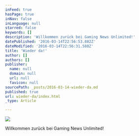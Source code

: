 ```yaml
---
inFeed: true
hasPage: true
inNav: false
inLanguage: null
starred: false
keywords: []
description: 'Willkommen zurück bei Gaming News Unlimited!'
datePublished: '2016-03-14T22:56:53.882Z'
dateModified: '2016-03-14T22:56:31.588Z'
title: 'Wieder da!'
author: []
authors: []
publisher:
  name: null
  domain: null
  url: null
  favicon: null
sourcePath: _posts/2016-03-14-wieder-da.md
published: true
url: wieder-da/index.html
_type: Article

---
```

![](https://the-grid-user-content.s3-us-west-2.amazonaws.com/53277097-05f6-4ab0-8085-5f80fe9493fd.png)

Willkommen zurück bei Gaming News Unlimited!